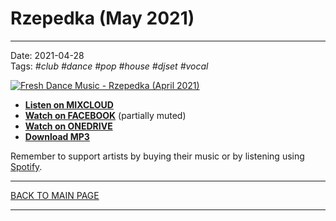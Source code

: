 # Rzepedka (May 2021)

----

Date: 2021-04-28  
Tags: *#club* *#dance* *#pop* *#house* *#djset* *#vocal*    
  
[![Fresh Dance Music - Rzepedka (April 2021)](https://thumbnailer.mixcloud.com/unsafe/300x300/extaudio/2/d/2/f/507a-df91-4e5e-9416-287906457273)](https://www.facebook.com/FreshDanceMusicSets/videos/592834221679981/)  

* [**Listen on MIXCLOUD**](https://www.mixcloud.com/FreshDanceMusic/rzepedka-april-2021/)
* [**Watch on FACEBOOK**](https://www.facebook.com/FreshDanceMusicSets/videos/592834221679981/) (partially muted)
* [**Watch on ONEDRIVE**](https://1drv.ms/v/s!AmzuuXrjf51v37Q1p7PStGTNzrxrFA?e=vteY4R)
* [**Download MP3**](https://1drv.ms/u/s!AmzuuXrjf51v37RdCf5mpw-sWPIhJA) 

Remember to support artists by buying their music or by listening using 
[Spotify](https://open.spotify.com/user/hopbit/playlist/5pauzyEbUAAKknivnm52nm?si=tFURlBD-QBm_DA3ABPChfg).

----

[BACK TO MAIN PAGE](../README.md)

---- 
